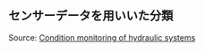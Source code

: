 ## センサーデータを用いいた分類

Source: [Condition monitoring of hydraulic systems](https://archive.ics.uci.edu/dataset/447/condition+monitoring+of+hydraulic+systems)

